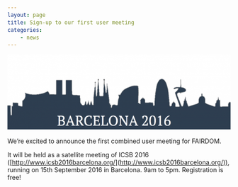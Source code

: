 ```yaml
---
layout: page
title: Sign-up to our first user meeting
categories:
    - news
---
```


![Barcelona](/img/news/barcelona-2016.png)

We’re excited to announce the first combined user meeting for FAIRDOM.  

It will be held as a satellite meeting of ICSB 2016 ([http://www.icsb2016barcelona.org/](http://www.icsb2016barcelona.org/)), 
running on 15th September 2016 in Barcelona. 9am to 5pm. Registration is free!